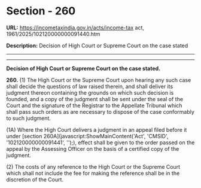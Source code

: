# Section - 260

**URL:** https://incometaxindia.gov.in/acts/income-tax act, 1961/2025/102120000000091440.htm

**Description:** Decision of High Court or Supreme Court on the case stated

---

****

**Decision of High Court or Supreme Court on the case stated.**

**260.** (1) The High Court or the Supreme Court upon hearing any such case shall decide the questions of law raised therein, and shall deliver its judgment thereon containing the grounds on which such decision is founded, and a copy of the judgment shall be sent under the seal of the Court and the signature of the Registrar to the Appellate Tribunal which shall pass such orders as are necessary to dispose of the case conformably to such judgment.

(1A) Where the High Court delivers a judgment in an appeal filed before it under [section 260A](javascript:ShowMainContent\('Act', 'CMSID', '102120000000091441', ''\);), effect shall be given to the order passed on the appeal by the Assessing Officer on the basis of a certified copy of the judgment.

(2) The costs of any reference to the High Court or the Supreme Court which shall not include the fee for making the reference shall be in the discretion of the Court.